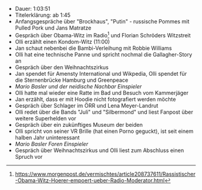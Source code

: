- Dauer: 1:03:51
- Titelerklärung: ab 1:45
- Anfangsgespräche über "Brockhaus", "Putin" - russische Pommes mit Pulled Pork und Jans Matratze
- Gespräch über Obama-Witz im Radio[^1] und Florian Schröders Witzstreit
- Olli erzählt einen Kondom-Witz (11:00)
- Jan schaut nebenbei die Bambi-Verleihung mit Robbie Williams
- Olli hat eine technische Panne und spricht nochmal die Gallagher-Story an
- Gespräch über den Weihnachtszirkus
- Jan spendet für Amensty International und Wikpedia, Olli spendet für die Sternenbrücke Hamburg und Greenpeace
- *Mario Basler und der neidische Nachbar Einspieler*
- Olli hatte mal wieder eine Ratte im Bad und Besuch vom Kammerjäger
- Jan erzählt, dass er mit Hoodie nicht fotografiert werden möchte
- Gespräch über Schlager im ÖRR und Lena Meyer-Landrut
- Olli redet über die Bands "Juli" und "Silbermond" und liest Fanpost über weitere Superhelden vor
- Gespräch über ein zukünftiges Museum der beiden
- Olli spricht von seiner VR Brille (hat einen Porno geguckt), ist seit einem halben Jahr uninteressant
- *Mario Basler Foren Einspieler*
- Gespräch über Weihnachtszirkus und Olli liest zum Abschluss einen Spruch vor

[^1]: https://www.morgenpost.de/vermischtes/article208737611/Rassistischer-Obama-Witz-Hoerer-empoert-ueber-Radio-Moderator.html
